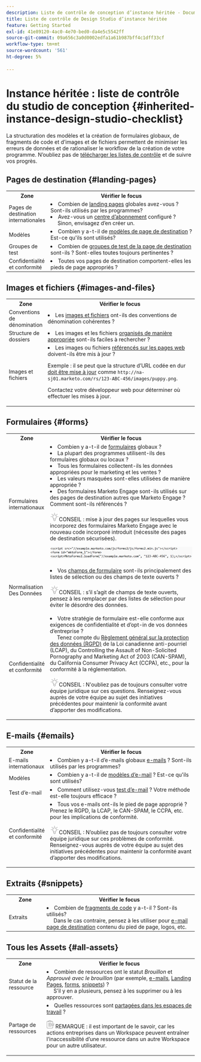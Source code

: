 ```yaml
---
description: Liste de contrôle de conception d’instance héritée - Documents Marketo - Documentation du produit
title: Liste de contrôle de Design Studio d’instance héritée
feature: Getting Started
exl-id: 41e89120-4ac0-4e70-bed0-da4e5c5542ff
source-git-commit: 09a656c3a0d0002edfa1a61b987bff4c1dff33cf
workflow-type: tm+mt
source-wordcount: '561'
ht-degree: 5%

---
```


# Instance héritée : liste de contrôle du studio de conception {#inherited-instance-design-studio-checklist}

La structuration des modèles et la création de formulaires globaux, de fragments de code et d’images et de fichiers permettent de minimiser les erreurs de données et de rationaliser le workflow de la création de votre programme. N’oubliez pas de [télécharger les listes de contrôle](/help/marketo/getting-started/inheriting-a-marketo-engage-instance/assets/adobe-marketo-engage-inherited-instance-admin-checklist.xlsx) et de suivre vos progrès.

## Pages de destination {#landing-pages}

<table style="table-layout:auto">
 <tbody>
  <tr>
   <th style="width:20%">Zone</th>
   <th>Vérifier le focus</th>
  </tr>
  <tr>
   <td>Pages de destination internationales</td>
   <td><li>Combien de <a href="/help/marketo/product-docs/demand-generation/landing-pages/understanding-landing-pages/understanding-free-form-vs-guided-landing-pages.md" target="_blank">landing pages</a> globales avez-vous ? Sont-ils utilisés par les programmes?</li>
   <li>Avez-vous un <a href="https://experienceleague.adobe.com/docs/marketo-learn/tutorials/lead-and-data-management/subscription-center-learn.html" target="_blank">centre d’abonnement</a> configuré ?
   <br/>     Sinon, envisagez d’en créer un.</li></td>
  </tr>
  <tr>
   <td>Modèles</td>
   <td><li>Combien y a-t-il de <a href="/help/marketo/product-docs/demand-generation/landing-pages/landing-page-templates/edit-a-marketo-landing-page-template.md" target="_blank">modèles de page de destination</a> ? Est-ce qu'ils sont utilisés?</li></td>
  </tr>
  <tr>
   <td>Groupes de test</td>
   <td><li>Combien de <a href="/help/marketo/product-docs/demand-generation/landing-pages/understanding-landing-pages/landing-page-test-groups.md" target="_blank">groupes de test de la page de destination</a> sont-ils ? Sont-elles toutes toujours pertinentes ?</li></td>
  </tr>
   <tr>
   <td>Confidentialité et conformité</td>
   <td><li>Toutes vos pages de destination comportent-elles les pieds de page appropriés ?</li></td>
  </tr>
 </tbody>
</table>

## Images et fichiers {#images-and-files}

<table style="table-layout:auto">
 <tbody>
  <tr>
   <th style="width:20%">Zone</th>
   <th>Vérifier le focus</th>
  </tr>
  <tr>
   <td>Conventions de dénomination</td>
   <td><li>Les <a href="/help/marketo/product-docs/demand-generation/images-and-files/add-images-and-files-to-marketo.md" target="_blank">images et fichiers</a> ont-ils des conventions de dénomination cohérentes ?</li></td>
  </tr>
  <tr>
   <td>Structure de dossiers</td>
   <td><li>Les images et les fichiers <a href="/help/marketo/product-docs/demand-generation/images-and-files/organize-your-images-and-files-using-folders.md" target="_blank">organisés de manière appropriée</a> sont-ils faciles à rechercher ?</li></td>
  </tr>
  <tr>
   <td>Images et fichiers</td>
   <td><li>Les images ou fichiers <a href="/help/marketo/product-docs/demand-generation/images-and-files/find-the-url-of-an-uploaded-image-or-file.md" target="_blank">référencés sur les pages web</a> doivent-ils être mis à jour ?
   <p>Exemple : il se peut que la structure d’URL codée en dur <a href="https://nation.marketo.com/t5/product-documents/upcoming-changes-to-design-studio-urls/ta-p/306632#_Toc54870361" target="_blank">doit être mise à jour</a> comme <code>http://na-sj01.marketo.com/rs/123-ABC-456/images/puppy.png</code>.
   <p>Contactez votre développeur web pour déterminer où effectuer les mises à jour.</li></td>
  </tr>
 </tbody>
</table>

## Formulaires {#forms}

<table style="table-layout:auto">
 <tbody>
  <tr>
   <th style="width:20%">Zone</th>
   <th>Vérifier le focus</th>
  </tr>
  <tr>
   <td>Formulaires internationaux</td>
   <td><li>Combien y a-t-il de <a href="/help/marketo/product-docs/demand-generation/forms/creating-a-form/create-a-form.md" target="_blank">formulaires</a> globaux ?</li>
<li>La plupart des programmes utilisent-ils des formulaires globaux ou locaux ?</li>
<li>Tous les formulaires collectent-ils les données appropriées pour le marketing et les ventes ?</li>
<li>Les valeurs masquées sont-elles utilisées de manière appropriée ?</li>
<li>Des formulaires Marketo Engage sont-ils utilisés sur des pages de destination autres que Marketo Engage ? Comment sont-ils référencés ?</li>
<p><img src="assets/tip-icon.png" alt="icône d’astuce">CONSEIL : mise à jour des pages sur lesquelles vous incorporez des formulaires Marketo Engage avec le nouveau code incorporé introduit (nécessite des pages de destination sécurisées).
<p><a href="/help/marketo/getting-started/inheriting-a-marketo-engage-instance/assets/design-studio-checklist-2.png" target="_blank"><img src="assets/design-studio-checklist-1.png" alt="miniature de code"></a>
</td>
  </tr>
  <tr>
   <td>Normalisation Des Données</td>
   <td><li>Vos <a href="/help/marketo/product-docs/demand-generation/forms/form-fields/add-a-fieldset-to-a-form.md" target="_blank">champs de formulaire</a> sont-ils principalement des listes de sélection ou des champs de texte ouverts ?</li>
<p><img src="assets/tip-icon.png" alt="icône d’astuce">CONSEIL : s’il s’agit de champs de texte ouverts, pensez à les remplacer par des listes de sélection pour éviter le désordre des données.</td>
  </tr>
  <tr>
   <td>Confidentialité et conformité</td>
   <td><li>Votre stratégie de formulaire est-elle conforme aux exigences de confidentialité et d’opt-in de vos données d’entreprise ?
   <br/>     Tenez compte du <a href="https://business.adobe.com/resources/ebooks/the-gdpr-and-the-marketer.html" target="_blank">Règlement général sur la protection des données (RGPD)</a> de la Loi canadienne anti-pourriel (LCAP), du Controlling the Assault of Non-Solicited Pornography and Marketing Act of 2003 (CAN-SPAM), du California Consumer Privacy Act (CCPA), etc., pour la conformité à la réglementation.</li>
<p><img src="assets/tip-icon.png" alt="icône d’astuce">CONSEIL : N'oubliez pas de toujours consulter votre équipe juridique sur ces questions. Renseignez-vous auprès de votre équipe au sujet des initiatives précédentes pour maintenir la conformité avant d’apporter des modifications.</td>
  </tr>
 </tbody>
</table>

## E-mails {#emails}

<table style="table-layout:auto">
 <tbody>
  <tr>
   <th style="width:20%">Zone</th>
   <th>Vérifier le focus</th>
  </tr>
  <tr>
   <td>E-mails internationaux</td>
   <td><li>Combien y a-t-il d’e-mails globaux <a href="/help/marketo/product-docs/email-marketing/general/creating-an-email/create-an-email.md" target="_blank">e-mails</a> ? Sont-ils utilisés par les programmes?</li></td>
  </tr>
  <tr>
   <td>Modèles</td>
   <td><li>Combien y a-t-il de <a href="/help/marketo/product-docs/email-marketing/general/email-editor-2/create-an-email-template.md" target="_blank">modèles d’e-mail</a> ? Est-ce qu'ils sont utilisés?</li></td>
  </tr>
  <tr>
   <td>Test d’e-mail</td>
   <td><li>Comment utilisez-vous <a href="/help/marketo/product-docs/email-marketing/email-programs/email-program-actions/email-test-a-b-test/understanding-email-testing-options.md" target="_blank">test d’e-mail</a> ? Votre méthode est-elle toujours efficace ?</li></td>
  </tr>
  </tr>
  <tr>
   <td>Confidentialité et conformité</td>
   <td><li>Tous vos e-mails ont-ils le pied de page approprié ? Prenez le RGPD, la LCAP, le CAN-SPAM, le CCPA, etc. pour les implications de conformité.</li>
<p><img src="assets/tip-icon.png" alt="icône d’astuce">CONSEIL : N’oubliez pas de toujours consulter votre équipe juridique sur ces problèmes de conformité. Renseignez-vous auprès de votre équipe au sujet des initiatives précédentes pour maintenir la conformité avant d’apporter des modifications.</td>
  </tr>
 </tbody>
</table>

## Extraits {#snippets}

<table style="table-layout:auto">
 <tbody>
  <tr>
   <th style="width:20%">Zone</th>
   <th>Vérifier le focus</th>
  </tr>
  <tr>
   <td>Extraits</td>
   <td><li>Combien de <a href="/help/marketo/product-docs/personalization/segmentation-and-snippets/snippets/create-a-snippet.md" target="_blank">fragments de code</a> y a-t-il ? Sont-ils utilisés?
   <br/>     Dans le cas contraire, pensez à les utiliser pour <a href="/help/marketo/product-docs/email-marketing/general/functions-in-the-editor/add-a-snippet-to-an-email.md" target="_blank">e-mail</a> <a href="/help/marketo/product-docs/demand-generation/landing-pages/personalizing-landing-pages/add-a-snippet-to-a-landing-page.md" target="_blank">page de destination</a> contenu du pied de page, logos, etc.</li></td>
  </tr>
 </tbody>
</table>

## Tous les Assets {#all-assets}

<table style="table-layout:auto">
 <tbody>
  <tr>
   <th style="width:20%">Zone</th>
   <th>Vérifier le focus</th>
  </tr>
  <tr>
   <td>Statut de la ressource</td>
   <td><li>Combien de ressources ont le statut <i>Brouillon</i> et <i>Approuvé avec le brouillon</i> (par exemple, <a href="/help/marketo/product-docs/email-marketing/general/creating-an-email/approve-an-email.md" target="_blank">e-mails</a>, <a href="/help/marketo/product-docs/demand-generation/landing-pages/understanding-landing-pages/approve-unapprove-or-delete-a-landing-page.md#approve-a-landing-page" target="_blank">Landing Pages</a>, <a href="/help/marketo/product-docs/demand-generation/forms/creating-a-form/approve-a-form.md" target="_blank">forms</a>, <a href="/help/marketo/product-docs/personalization/segmentation-and-snippets/snippets/approve-a-snippet.md" target="_blank">snippets</a>) ?
   <br/>     S’il y en a plusieurs, pensez à les supprimer ou à les approuver.</li></td>
  </tr>
  <tr>
   <td>Partage de ressources</td>
   <td><li>Quelles ressources sont <a href="/help/marketo/product-docs/administration/workspaces-and-person-partitions/understanding-workspaces-and-person-partitions.md#sharing-across-workspaces" target="_blank">partagées dans les espaces de travail</a> ?</li>
   <p><img src="assets/note-icon.png" alt="icône de note"> REMARQUE : il est important de le savoir, car les actions entreprises dans un Workspace peuvent entraîner l’inaccessibilité d’une ressource dans un autre Workspace pour un autre utilisateur.</td>
  </tr>
 </tbody>
</table>

